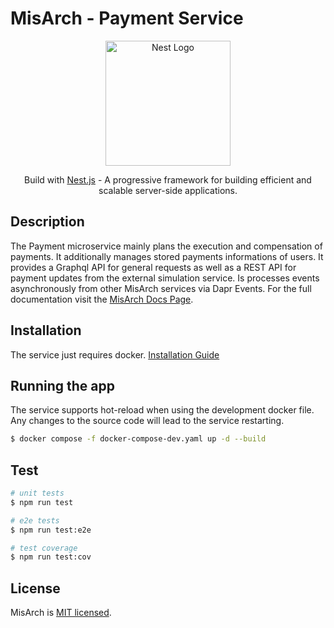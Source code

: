 # MisArch - Payment Service
<p align="center">
  <a href="http://nestjs.com/" target="blank"><img src="https://nestjs.com/img/logo-small.svg" width="200" alt="Nest Logo" /></a>
</p>

[circleci-image]: https://img.shields.io/circleci/build/github/nestjs/nest/master?token=abc123def456
[circleci-url]: https://circleci.com/gh/nestjs/nest

  <p align="center">Build with <a href="https://github.com/nestjs/nest" target="_blank">Nest.js</a> - A progressive framework for building efficient and scalable server-side applications.</p>
    <p align="center">

## Description

The Payment microservice mainly plans the execution and compensation of payments.
It additionally manages stored payments informations of users.
It provides a Graphql API for general requests as well as a REST API for payment updates from the external simulation service. Is processes events asynchronously from other MisArch services via Dapr Events.
For the full documentation visit the <a href="https://misarch.github.io/docs/docs/dev-manuals/services/payment" target="_blank">MisArch Docs Page</a>.

## Installation
The service just requires docker. <a href="https://docs.docker.com/engine/install/" target="_blank">Installation Guide</a>

## Running the app
The service supports hot-reload when using the development docker file.
Any changes to the source code will lead to the service restarting.
```bash
$ docker compose -f docker-compose-dev.yaml up -d --build 
```

## Test

```bash
# unit tests
$ npm run test

# e2e tests
$ npm run test:e2e

# test coverage
$ npm run test:cov
```

## License

MisArch is [MIT licensed](LICENSE).
